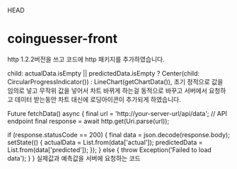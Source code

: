 HEAD
# coinguesser-front
http 1.2.2버전을 쓰고
코드에 http 패키지를 추가하였습니다.


child: actualData.isEmpty || predictedData.isEmpty
    ? Center(child: CircularProgressIndicator())
    : LineChart(getChartData()),
초기 정적으로 값을 임의로 넣고 무작위 값을 넣어서 차트 바뀌게 하는걸
동적으로 바꾸고 서버에서 요청하고 데이터 받는동안 차트 대신에 로딩아이콘이 추가되게 하였습니다.



Future<void> fetchData() async {
final url = 'http://your-server-url/api/data'; // API endpoint
final response = await http.get(Uri.parse(url));

if (response.statusCode == 200) {
final data = json.decode(response.body);
setState(() {
actualData = List<double>.from(data['actual']);
predictedData = List<double>.from(data['predicted']);
});
} else {
throw Exception('Failed to load data');
}
}
실제값과 예측값을 서버에 요청하는 코드
